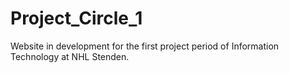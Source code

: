 # Project_Circle_1
Website in development for the first project period of Information Technology at NHL Stenden.
